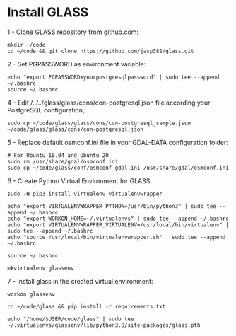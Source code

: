 Install GLASS
====================

1 - Clone GLASS repository from github.com:

	mkdir ~/code
	cd ~/code && git clone https://github.com/jasp382/glass.git

2 - Set PGPASSWORD as environment variable:

	echo "export PGPASSWORD=yourpostgresqlpassword" | sudo tee --append ~/.bashrc
	source ~/.bashrc

4 - Edit /../../glass/glass/cons/con-postgresql.json file according your PostgreSQL configuration;

	sudo cp ~/code/glass/glass/cons/con-postgresql_sample.json ~/code/glass/glass/cons/con-postgresql.json

5 - Replace default osmconf.ini file in your GDAL-DATA configuration folder:

	# For Ubuntu 18.04 and Ubuntu 20
	sudo rm /usr/share/gdal/osmconf.ini
	sudo cp ~/code/glass/conf/osmconf-gdal.ini /usr/share/gdal/osmconf.ini

6 - Create Python Virtual Environment for GLASS:

	sudo -H pip3 install virtualenv virtualenvwrapper

    echo "export VIRTUALENVWRAPPER_PYTHON=/usr/bin/python3" | sudo tee --append ~/.bashrc
    echo "export WORKON_HOME=~/.virtualenvs" | sudo tee --append ~/.bashrc
	echo "export VIRTUALENVWRAPPER_VIRTUALENV=/usr/local/bin/virtualenv" | sudo tee --append ~/.bashrc
    echo "source /usr/local/bin/virtualenvwrapper.sh" | sudo tee --append ~/.bashrc

    source ~/.bashrc

    mkvirtualenv glassenv

7 - Install glass in the created virtual environment:

    workon glassenv

    cd ~/code/glass && pip install -r requirements.txt

    echo "/home/$USER/code/glass" | sudo tee ~/.virtualenvs/glassenv/lib/python3.8/site-packages/glass.pth

